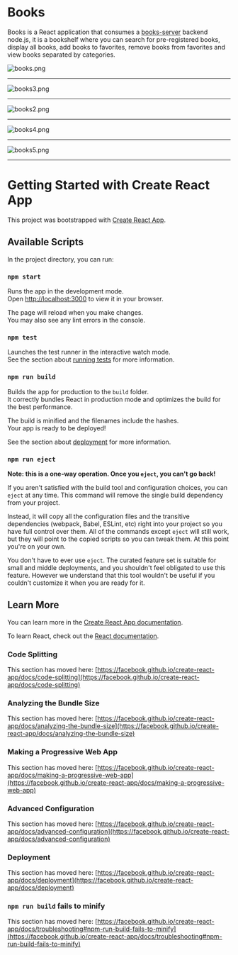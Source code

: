 <h1>Books</h1>

<p>
  Books is a React application that consumes a <a href="https://github.com/Greisonboff/books-server">books-server</a> backend node.js,
  it is a bookshelf where you can search for pre-registered books, display all books, add books to favorites, remove books from favorites and view books separated by categories.
</p>

<img alt="books.png" src="https://github.com/Greisonboff/potfolio-new-version/blob/main/imagens/books.png?raw=true" data-hpc="true" class="Box-sc-g0xbh4-0 kzRgrI">
<hr>
<img alt="books3.png" src="https://github.com/Greisonboff/potfolio-new-version/blob/main/imagens/books3.png?raw=true" data-hpc="true" class="Box-sc-g0xbh4-0 kzRgrI">
<hr>
<img alt="books2.png" src="https://github.com/Greisonboff/potfolio-new-version/blob/main/imagens/books2.png?raw=true" data-hpc="true" class="Box-sc-g0xbh4-0 kzRgrI">
<hr>
<img alt="books4.png" src="https://github.com/Greisonboff/potfolio-new-version/blob/main/imagens/books4.png?raw=true" data-hpc="true" class="Box-sc-g0xbh4-0 kzRgrI">
<hr>
<img alt="books5.png" src="https://github.com/Greisonboff/potfolio-new-version/blob/main/imagens/books5.png?raw=true" data-hpc="true" class="Box-sc-g0xbh4-0 kzRgrI">
<hr>


# Getting Started with Create React App

This project was bootstrapped with [Create React App](https://github.com/facebook/create-react-app).

## Available Scripts

In the project directory, you can run:

### `npm start`

Runs the app in the development mode.\
Open [http://localhost:3000](http://localhost:3000) to view it in your browser.

The page will reload when you make changes.\
You may also see any lint errors in the console.

### `npm test`

Launches the test runner in the interactive watch mode.\
See the section about [running tests](https://facebook.github.io/create-react-app/docs/running-tests) for more information.

### `npm run build`

Builds the app for production to the `build` folder.\
It correctly bundles React in production mode and optimizes the build for the best performance.

The build is minified and the filenames include the hashes.\
Your app is ready to be deployed!

See the section about [deployment](https://facebook.github.io/create-react-app/docs/deployment) for more information.

### `npm run eject`

**Note: this is a one-way operation. Once you `eject`, you can't go back!**

If you aren't satisfied with the build tool and configuration choices, you can `eject` at any time. This command will remove the single build dependency from your project.

Instead, it will copy all the configuration files and the transitive dependencies (webpack, Babel, ESLint, etc) right into your project so you have full control over them. All of the commands except `eject` will still work, but they will point to the copied scripts so you can tweak them. At this point you're on your own.

You don't have to ever use `eject`. The curated feature set is suitable for small and middle deployments, and you shouldn't feel obligated to use this feature. However we understand that this tool wouldn't be useful if you couldn't customize it when you are ready for it.

## Learn More

You can learn more in the [Create React App documentation](https://facebook.github.io/create-react-app/docs/getting-started).

To learn React, check out the [React documentation](https://reactjs.org/).

### Code Splitting

This section has moved here: [https://facebook.github.io/create-react-app/docs/code-splitting](https://facebook.github.io/create-react-app/docs/code-splitting)

### Analyzing the Bundle Size

This section has moved here: [https://facebook.github.io/create-react-app/docs/analyzing-the-bundle-size](https://facebook.github.io/create-react-app/docs/analyzing-the-bundle-size)

### Making a Progressive Web App

This section has moved here: [https://facebook.github.io/create-react-app/docs/making-a-progressive-web-app](https://facebook.github.io/create-react-app/docs/making-a-progressive-web-app)

### Advanced Configuration

This section has moved here: [https://facebook.github.io/create-react-app/docs/advanced-configuration](https://facebook.github.io/create-react-app/docs/advanced-configuration)

### Deployment

This section has moved here: [https://facebook.github.io/create-react-app/docs/deployment](https://facebook.github.io/create-react-app/docs/deployment)

### `npm run build` fails to minify

This section has moved here: [https://facebook.github.io/create-react-app/docs/troubleshooting#npm-run-build-fails-to-minify](https://facebook.github.io/create-react-app/docs/troubleshooting#npm-run-build-fails-to-minify)
